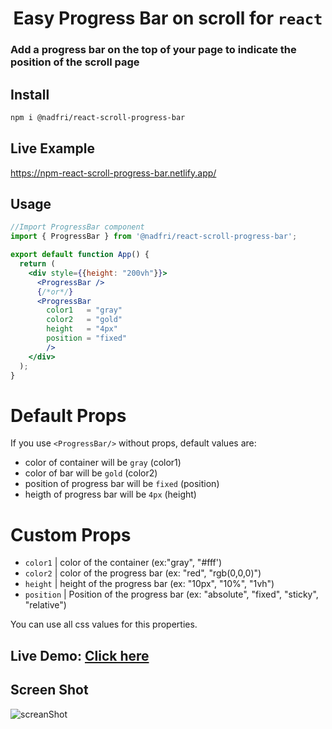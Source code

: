 # <center>Easy Progress Bar on scroll for ```react```</center>

### Add a progress bar on the top of your page to indicate the position of the scroll page

## Install
```bash
npm i @nadfri/react-scroll-progress-bar
```

## Live Example
https://npm-react-scroll-progress-bar.netlify.app/

## Usage
```jsx
//Import ProgressBar component
import { ProgressBar } from '@nadfri/react-scroll-progress-bar';

export default function App() {
  return (
    <div style={{height: "200vh"}}>
      <ProgressBar />
      {/*or*/}
      <ProgressBar 
        color1   = "gray" 
        color2   = "gold" 
        height   = "4px"
        position = "fixed" 
        />
    </div>
  );
}
```

# Default Props
If you use ```<ProgressBar/>``` without props, default values are:
- color of container will be `gray` (color1)
- color of bar will be `gold` (color2)        
- position of progress bar will be `fixed` (position)
- heigth of progress bar will be `4px` (height)

# Custom Props
- `color1`   | color of the container (ex:"gray", "#fff')
- `color2`   | color of the progress bar (ex: "red", "rgb(0,0,0)")
- `height`   | height of the progress bar (ex: "10px", "10%", "1vh")
- `position` | Position of the progress bar (ex: "absolute", "fixed", "sticky", "relative")

You can use all css values for this properties.

## Live Demo:  [Click here](https://npm-react-scroll-progress-bar.netlify.app/)

## Screen Shot
![screanShot](https://npm-react-scroll-progress-bar.netlify.app/image.png)
